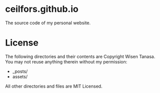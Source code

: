 ceilfors.github.io
==================
The source code of my personal website.


License
=======
The following directories and their contents are Copyright Wisen Tanasa. You may not reuse anything therein without
my permission:  

* _posts/
* assets/

All other directories and files are MIT Licensed.
